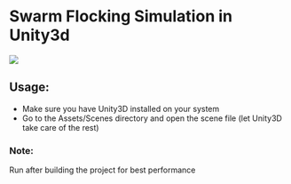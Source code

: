 # Swarm Flocking Simulation in Unity3d

<img src="misc/Swarm-Flocking.gif" />

## Usage:
- Make sure you have Unity3D installed on your system
- Go to the Assets/Scenes directory and open the scene file (let Unity3D take care of the rest)

### Note:
Run after building the project for best performance
